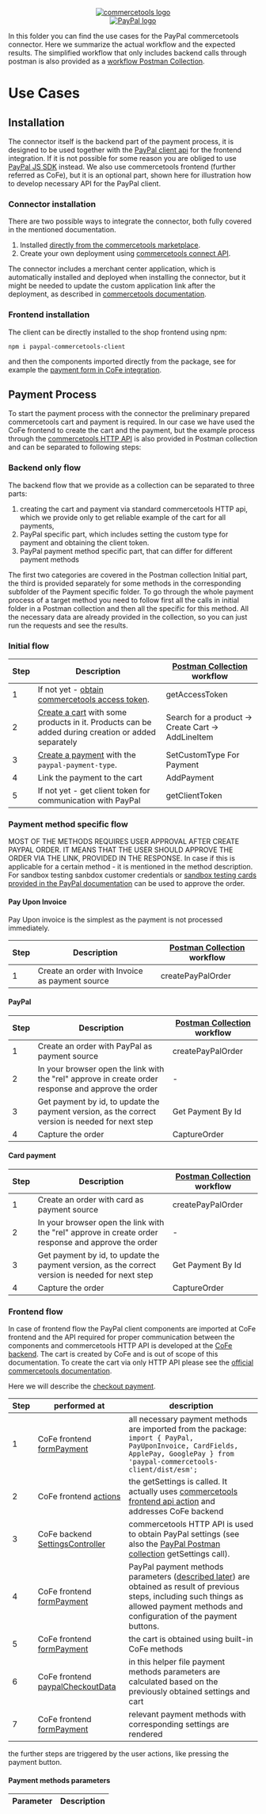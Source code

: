 <p style="text-align: center">
  <a href="https://commercetools.com/">
    <img alt="commercetools logo" src="https://unpkg.com/@commercetools-frontend/assets/logos/commercetools_primary-logo_horizontal_RGB.png">
  </a><br/>
    <a href="https://www.paypal.com/de/business/accept-payments">
    <img alt="PayPal logo" src="https://www.paypalobjects.com/webstatic/de_DE/i/de-pp-logo-200px.png">
  </a><br>
</p>

In this folder you can find the use cases for the PayPal commercetools connector. Here we summarize the actual workflow and the expected results. The simplified workflow that only includes backend calls through postman is also provided as a [workflow Postman Collection](PayPal-commercetools-workflow.postman_collection.json).

# Use Cases

## Installation

The connector itself is the backend part of the payment process, it is designed to be used together with the [PayPal client api](https://www.npmjs.com/package/paypal-commercetools-client) for the frontend integration. If it is not possible for some reason you are obliged to use [PayPal JS SDK](https://developer.paypal.com/sdk/js/) instead. We also use commercetools frontend (further referred as CoFe), but it is an optional part, shown here for illustration how to develop necessary API for the PayPal client.

### Connector installation

There are two possible ways to integrate the connector, both fully covered in the mentioned documentation.

1. Installed [directly from the commercetools marketplace](https://docs.commercetools.com/merchant-center/connect).
2. Create your own deployment using [commercetools connect API](https://docs.commercetools.com/connect/getting-started).

The connector includes a merchant center application, which is automatically installed and deployed when installing the connector, but it might be needed to update the custom application link after the deployment, as described in [commercetools documentation](https://docs.commercetools.com/merchant-center-customizations/deployment-examples/commercetools-connect).

### Frontend installation

The client can be directly installed to the shop frontend using npm:

`npm i paypal-commercetools-client`

and then the components imported directly from the package, see for example the [payment form in CoFe integration](https://github.com/mediaopt/paypal-commercetools-cofe-integration/blob/main/packages/poc/frontend/components/commercetools-ui/checkout/checkout-form/fields/formPayment.tsx).

## Payment Process

To start the payment process with the connector the preliminary prepared commercetools cart and payment is required. In our case we have used the CoFe frontend to create the cart and the payment, but the example process through the [commercetools HTTP API](https://docs.commercetools.com/api/) is also provided in Postman collection and can be separated to following steps:

### Backend only flow

The backend flow that we provide as a collection can be separated to three parts:

1. creating the cart and payment via standard commercetools HTTP api, which we provide only to get reliable example of the cart for all payments,
2. PayPal specific part, which includes setting the custom type for payment and obtaining the client token.
3. PayPal payment method specific part, that can differ for different payment methods

The first two categories are covered in the Postman collection Initial part, the third is provided separately for some methods in the corresponding subfolder of the Payment specific folder. To go through the whole payment process of a target method you need to follow first all the calls in initial folder in a Postman collection and then all the specific for this method. All the necessary data are already provided in the collection, so you can just run the requests and see the results.

### Initial flow

| Step | Description                                                                                                                                            | [Postman Collection](PayPal-commercetools-workflow.postman_collection.json) workflow |
| ---- | ------------------------------------------------------------------------------------------------------------------------------------------------------ | ------------------------------------------------------------------------------------ |
| 1    | If not yet - [obtain commercetools access token](https://docs.commercetools.com/api/authorization).                                                    | getAccessToken                                                                       |
| 2    | [Create a cart](https://docs.commercetools.com/api/projects/carts) with some products in it. Products can be added during creation or added separately | Search for a product -> Create Cart -> AddLineItem                                   |
| 3    | [Create a payment](https://docs.commercetools.com/api/projects/payments) with the `paypal-payment-type`.                                               | SetCustomType For Payment                                                            |
| 4    | Link the payment to the cart                                                                                                                           | AddPayment                                                                           |
| 5    | If not yet - get client token for communication with PayPal                                                                                            | getClientToken                                                                       |

### Payment method specific flow

MOST OF THE METHODS REQUIRES USER APPROVAL AFTER CREATE PAYPAL ORDER. IT MEANS THAT THE USER SHOULD APPROVE THE ORDER VIA THE LINK, PROVIDED IN THE RESPONSE.
In case if this is applicable for a certain method - it is mentioned in the method description. For sandbox testing sanbdox customer credentials or [sandbox testing cards provided in the PayPal documentation](https://developer.paypal.com/tools/sandbox/card-testing/) can be used to approve the order.

#### Pay Upon Invoice

Pay Upon invoice is the simplest as the payment is not processed immediately.

| Step | Description                                    | [Postman Collection](PayPal-commercetools-workflow.postman_collection.json) workflow |
| ---- | ---------------------------------------------- | ------------------------------------------------------------------------------------ |
| 1    | Create an order with Invoice as payment source | createPayPalOrder                                                                    |

#### PayPal

| Step | Description                                                                                         | [Postman Collection](PayPal-commercetools-workflow.postman_collection.json) workflow |
| ---- | --------------------------------------------------------------------------------------------------- | ------------------------------------------------------------------------------------ |
| 1    | Create an order with PayPal as payment source                                                       | createPayPalOrder                                                                    |
| 2    | In your browser open the link with the "rel" approve in create order response and approve the order | -                                                                                    |
| 3    | Get payment by id, to update the payment version, as the correct version is needed for next step    | Get Payment By Id                                                                    |
| 4    | Capture the order                                                                                   | CaptureOrder                                                                         |

#### Card payment

| Step | Description                                                                                         | [Postman Collection](PayPal-commercetools-workflow.postman_collection.json) workflow |
| ---- | --------------------------------------------------------------------------------------------------- | ------------------------------------------------------------------------------------ |
| 1    | Create an order with card as payment source                                                         | createPayPalOrder                                                                    |
| 2    | In your browser open the link with the "rel" approve in create order response and approve the order | -                                                                                    |
| 3    | Get payment by id, to update the payment version, as the correct version is needed for next step    | Get Payment By Id                                                                    |
| 4    | Capture the order                                                                                   | CaptureOrder                                                                         |

### Frontend flow

In case of frontend flow the PayPal client components are imported at CoFe frontend and the API required for proper communication between the components and commercetools HTTP API is developed at the [CoFe backend](https://github.com/mediaopt/paypal-commercetools-cofe-integration/tree/main/packages/poc/backend). The cart is created by CoFe and is out of scope of this documentation. To create the cart via only HTTP API please see the [official commercetools documentation](https://docs.commercetools.com/api/).

Here we will describe the [checkout payment](https://github.com/mediaopt/paypal-commercetools-cofe-integration/blob/main/packages/poc/frontend/components/commercetools-ui/checkout/checkout-form/fields/formPayment.tsx).

| Step | performed at                                                                                                                                                                                                    | description                                                                                                                                                                                                                     |
|------|-----------------------------------------------------------------------------------------------------------------------------------------------------------------------------------------------------------------|---------------------------------------------------------------------------------------------------------------------------------------------------------------------------------------------------------------------------------|
| 1    | CoFe frontend [formPayment](https://github.com/mediaopt/paypal-commercetools-cofe-integration/blob/main/packages/poc/frontend/components/commercetools-ui/checkout/checkout-form/fields/formPayment.tsx)        | all necessary payment methods are imported from the package:<br>`import { PayPal, PayUponInvoice, CardFields, ApplePay, GooglePay } from 'paypal-commercetools-client/dist/esm';`                                               |
| 2    | CoFe frontend [actions](https://github.com/mediaopt/paypal-commercetools-cofe-integration/blob/main/packages/poc/frontend/frontastic/actions/paypal/index.ts)                                                   | the getSettings is called. It actually uses [commercetools frontend api action](https://docs.commercetools.com/frontend-api/action) and addresses CoFe backend                                                                  |
| 3    | CoFe backend [SettingsController](https://github.com/mediaopt/paypal-commercetools-cofe-integration/blob/main/packages/poc/backend/payment-paypal/actionControllers/SettingController.ts)                       | commercetools HTTP API is used to obtain PayPal settings (see also the [PayPal Postman collection](https://github.com/mediaopt/paypal-commercetools-connector/blob/main/docs/paypal.postman_collection.json) getSettings call). |
| 4    | CoFe frontend [formPayment](https://github.com/mediaopt/paypal-commercetools-cofe-integration/blob/main/packages/poc/frontend/components/commercetools-ui/checkout/checkout-form/fields/formPayment.tsx)        | PayPal payment methods parameters ([described later](#Payment-methods-parameters)) are obtained as result of previous steps, including such things as allowed payment methods and configuration of the payment buttons.         |
| 5    | CoFe frontend [formPayment](https://github.com/mediaopt/paypal-commercetools-cofe-integration/blob/main/packages/poc/frontend/components/commercetools-ui/checkout/checkout-form/fields/formPayment.tsx)        | the cart is obtained using built-in CoFe methods                                                                                                                                                                                |
| 6    | CoFe frontend [paypalCheckoutData](https://github.com/mediaopt/paypal-commercetools-cofe-integration/blob/main/packages/poc/frontend/components/commercetools-ui/checkout/checkout-form/payPalCheckoutData.tsx) | in this helper file payment methods parameters are calculated based on the previously obtained settings and cart                                                                                                                |
| 7    | CoFe frontend [formPayment](https://github.com/mediaopt/paypal-commercetools-cofe-integration/blob/main/packages/poc/frontend/components/commercetools-ui/checkout/checkout-form/fields/formPayment.tsx)        | relevant payment methods with corresponding settings are rendered                                                                                                                                                               |

the further steps are triggered by the user actions, like pressing the payment button.

#### Payment methods parameters
| Parameter | Description|
|-----------|---|

